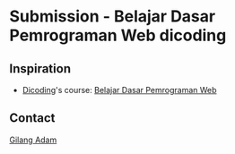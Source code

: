 # Submission - Belajar Dasar Pemrograman Web dicoding

## Inspiration
- [Dicoding](https://www.dicoding.com/)'s course: [Belajar Dasar Pemrograman Web](https://www.dicoding.com/academies/123)

## Contact
[Gilang Adam](https://github.com/gilangadam/)
